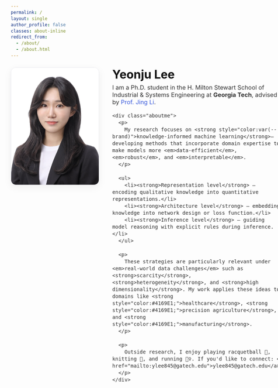 ```yaml
---
permalink: /
layout: single
author_profile: false
classes: about-inline
redirect_from: 
  - /about/
  - /about.html
---
```

<!-- About hero: 사진 왼쪽, 텍스트 오른쪽 (깔끔·세련) -->
<style>
/* 로컬/임포트 폰트 (구글폰트) */
@import url('https://fonts.googleapis.com/css2?family=Inter:wght@300;400;600;800&display=swap');

:root{
  --brand:#3b5bdb;
  --line:#e9e9ee;
}

/* 페이지 전용 래퍼 */
.about-inline .page__content {
  max-width:1200px;   /* 더 넓게 쓰되 너무 길지 않게 */
  margin: 0 auto;
  padding: 0 1.25rem;
  font-family: 'Inter', system-ui, -apple-system, 'Segoe UI', Roboto, Arial, sans-serif;
  color: #333;
  font-weight: 300;
  line-height: 1.65;
}

/* 사이드바 완전 제거 (보험용) */
.sidebar, .page__sidebar { display:none !important; }
.page__content { float:none !important; width:100% !important; }

/* 히어로 레이아웃 */
.intro {
  display:flex;
  align-items:flex-start;   /* 텍스트 상단 정렬 */
  gap: 2.25rem;
  margin: 1.5rem 0 2.25rem;
}

/* 이미지: 작게, 둥글고 그림자 */
.intro__img {
  width: 240px;            /* 부담 덜한 크기 (조정: 220/240/260) */
  height: auto;
  border-radius: 14px;
  border: 1px solid var(--line);
  box-shadow: 0 6px 22px rgba(30,30,30,0.06);
  flex-shrink: 0;
}

/* 텍스트 영역 */
.intro__body {
  flex: 1;
  font-size: 1.02rem;
  color: #2f2f2f;
}
.intro__title {
  font-size: 2.0rem;
  margin: 0 0 .4rem;
  font-weight: 700;
  color: #111;
}
.intro__lead { margin: 0 0 1rem; }

/* 리스트 스타일 정리 */
.aboutme ul { padding-left: 1.25rem; margin-top: .75rem; }
.aboutme li { margin: .6rem 0; }

/* 링크 색상 */
a { color: var(--brand); text-decoration: none; }
a:hover { text-decoration: underline; }

/* 반응형: 모바일에서 이미지 위로 */
@media (max-width: 880px) {
  .intro { flex-direction: column; gap:1rem; }
  .intro__img { width: 100%; max-width: 420px; align-self: center; }
  .about-inline .page__content { padding: 0 1rem; }
}
</style>

<div class="intro">
  <img class="intro__img" src="/images/prof_headshot7.jpg" alt="Portrait">
  <div class="intro__body">
    <h1 class="intro__title">Yeonju Lee</h1>
    <div class="intro__lead">
      I am a Ph.D. student in the H. Milton Stewart School of Industrial & Systems Engineering at
      <strong>Georgia Tech</strong>, advised by <a href="mailto:jing.li@gatech.edu">Prof. Jing Li</a>.
    </div>

    <div class="aboutme">
      <p>
        My research focuses on <strong style="color:var(--brand)">knowledge-informed machine learning</strong>—developing methods that incorporate domain expertise to make models more <em>data-efficient</em>, <em>robust</em>, and <em>interpretable</em>.
      </p>

      <ul>
        <li><strong>Representation level</strong> – encoding qualitative knowledge into quantitative representations.</li>
        <li><strong>Architecture level</strong> – embedding knowledge into network design or loss function.</li>
        <li><strong>Inference level</strong> – guiding model reasoning with explicit rules during inference.</li>
      </ul>

      <p>
        These strategies are particularly relevant under <em>real-world data challenges</em> such as <strong>scarcity</strong>, <strong>heterogeneity</strong>, and <strong>high dimensionality</strong>. My work applies these ideas to domains like <strong style="color:#4169E1;">healthcare</strong>, <strong style="color:#4169E1;">precision agriculture</strong>, and <strong style="color:#4169E1;">manufacturing</strong>.
      </p>

      <p>
        Outside research, I enjoy playing racquetball 🎾, knitting 🧶, and running 🏃‍♀️. If you'd like to connect: <a href="mailto:ylee845@gatech.edu">ylee845@gatech.edu</a>.
      </p>
    </div>
  </div>
</div>
